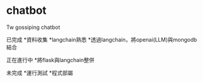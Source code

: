 # chatbot
Tw gossiping chatbot

已完成
*資料收集
*langchain熟悉
*透過langchain，將openai(LLM)與mongodb結合

正在進行中
*將flask與langchain整併

未完成
*運行測試
*程式部屬